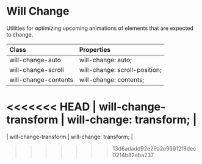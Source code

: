 # Will Change

Utilities for optimizing upcoming animations of elements that are expected to change.

| Class                 | Properties                    |
| :-------------------- | :---------------------------- |
| will-change-auto      | will-change: auto;            |
| will-change-scroll    | will-change: scroll-position; |
| will-change-contents  | will-change: contents;        |
<<<<<<< HEAD
| will-change-transform | will-change: transform;       |
=======
| will-change-transform | will-change: transform;       |
>>>>>>> 13d6adadd92e29a2e95912f8dec0214b82eba237

